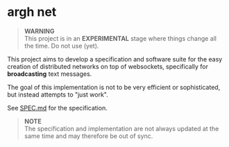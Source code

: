 # argh net

> **WARNING**  
> This project is in an **EXPERIMENTAL** stage where things change all the time. Do not use (yet).

This project aims to develop a specification and software suite for the easy creation of distributed networks on top of websockets, specifically for **broadcasting** text messages.

The goal of this implementation is not to be very efficient or sophisticated, but instead attempts to "just work".

See [SPEC.md](./SPEC.md) for the specification.

> **NOTE**  
> The specification and implementation are not always updated at the same time and may therefore be out of sync.
